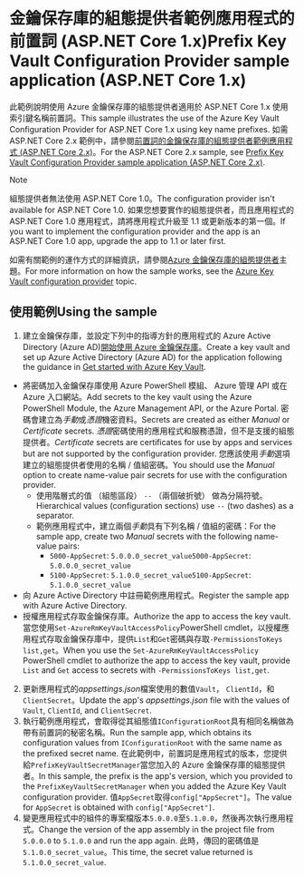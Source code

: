 # <a name="prefix-key-vault-configuration-provider-sample-application-aspnet-core-1x"></a><span data-ttu-id="3ffd4-101">金鑰保存庫的組態提供者範例應用程式的前置詞 (ASP.NET Core 1.x)</span><span class="sxs-lookup"><span data-stu-id="3ffd4-101">Prefix Key Vault Configuration Provider sample application (ASP.NET Core 1.x)</span></span>

<span data-ttu-id="3ffd4-102">此範例說明使用 Azure 金鑰保存庫的組態提供者適用於 ASP.NET Core 1.x 使用索引鍵名稱前置詞。</span><span class="sxs-lookup"><span data-stu-id="3ffd4-102">This sample illustrates the use of the Azure Key Vault Configuration Provider for ASP.NET Core 1.x using key name prefixes.</span></span> <span data-ttu-id="3ffd4-103">如需 ASP.NET Core 2.x 範例中，請參閱[前置詞的金鑰保存庫的組態提供者範例應用程式 (ASP.NET Core 2.x)](https://github.com/aspnet/Docs/tree/master/aspnetcore/security/key-vault-configuration/samples/key-name-prefix-sample/2.x)。</span><span class="sxs-lookup"><span data-stu-id="3ffd4-103">For the ASP.NET Core 2.x sample, see [Prefix Key Vault Configuration Provider sample application (ASP.NET Core 2.x)](https://github.com/aspnet/Docs/tree/master/aspnetcore/security/key-vault-configuration/samples/key-name-prefix-sample/2.x).</span></span>

> [!NOTE]
> <span data-ttu-id="3ffd4-104">組態提供者無法使用 ASP.NET Core 1.0。</span><span class="sxs-lookup"><span data-stu-id="3ffd4-104">The configuration provider isn't available for ASP.NET Core 1.0.</span></span> <span data-ttu-id="3ffd4-105">如果您想要實作的組態提供者，而且應用程式的 ASP.NET Core 1.0 應用程式，請將應用程式升級至 1.1 或更新版本的第一個。</span><span class="sxs-lookup"><span data-stu-id="3ffd4-105">If you want to implement the configuration provider and the app is an ASP.NET Core 1.0 app, upgrade the app to 1.1 or later first.</span></span>

<span data-ttu-id="3ffd4-106">如需有關範例的運作方式的詳細資訊，請參閱[Azure 金鑰保存庫的組態提供者](xref:security/key-vault-configuration)主題。</span><span class="sxs-lookup"><span data-stu-id="3ffd4-106">For more information on how the sample works, see the [Azure Key Vault configuration provider](xref:security/key-vault-configuration) topic.</span></span>

## <a name="using-the-sample"></a><span data-ttu-id="3ffd4-107">使用範例</span><span class="sxs-lookup"><span data-stu-id="3ffd4-107">Using the sample</span></span>
1. <span data-ttu-id="3ffd4-108">建立金鑰保存庫，並設定下列中的指導方針的應用程式的 Azure Active Directory (Azure AD)[開始使用 Azure 金鑰保存庫](https://azure.microsoft.com/documentation/articles/key-vault-get-started/)。</span><span class="sxs-lookup"><span data-stu-id="3ffd4-108">Create a key vault and set up Azure Active Directory (Azure AD) for the application following the guidance in [Get started with Azure Key Vault](https://azure.microsoft.com/documentation/articles/key-vault-get-started/).</span></span>
  * <span data-ttu-id="3ffd4-109">將密碼加入金鑰保存庫使用 Azure PowerShell 模組、 Azure 管理 API 或在 Azure 入口網站。</span><span class="sxs-lookup"><span data-stu-id="3ffd4-109">Add secrets to the key vault using the Azure PowerShell Module, the Azure Management API, or the Azure Portal.</span></span> <span data-ttu-id="3ffd4-110">密碼會建立為*手動*或*憑證*機密資料。</span><span class="sxs-lookup"><span data-stu-id="3ffd4-110">Secrets are created as either *Manual* or *Certificate* secrets.</span></span> <span data-ttu-id="3ffd4-111">*憑證*密碼使用的應用程式和服務憑證，但不是支援的組態提供者。</span><span class="sxs-lookup"><span data-stu-id="3ffd4-111">*Certificate* secrets are certificates for use by apps and services but are not supported by the configuration provider.</span></span> <span data-ttu-id="3ffd4-112">您應該使用*手動*選項建立的組態提供者使用的名稱 / 值組密碼。</span><span class="sxs-lookup"><span data-stu-id="3ffd4-112">You should use the *Manual* option to create name-value pair secrets for use with the configuration provider.</span></span>
    * <span data-ttu-id="3ffd4-113">使用階層式的值 （組態區段） `--` （兩個破折號） 做為分隔符號。</span><span class="sxs-lookup"><span data-stu-id="3ffd4-113">Hierarchical values (configuration sections) use `--` (two dashes) as a separator.</span></span>
    * <span data-ttu-id="3ffd4-114">範例應用程式中，建立兩個*手動*具有下列名稱 / 值組的密碼：</span><span class="sxs-lookup"><span data-stu-id="3ffd4-114">For the sample app, create two *Manual* secrets with the following name-value pairs:</span></span>
      * <span data-ttu-id="3ffd4-115">`5000-AppSecret`: `5.0.0.0_secret_value`</span><span class="sxs-lookup"><span data-stu-id="3ffd4-115">`5000-AppSecret`: `5.0.0.0_secret_value`</span></span>
      * <span data-ttu-id="3ffd4-116">`5100-AppSecret`: `5.1.0.0_secret_value`</span><span class="sxs-lookup"><span data-stu-id="3ffd4-116">`5100-AppSecret`: `5.1.0.0_secret_value`</span></span>
  * <span data-ttu-id="3ffd4-117">向 Azure Active Directory 中註冊範例應用程式。</span><span class="sxs-lookup"><span data-stu-id="3ffd4-117">Register the sample app with Azure Active Directory.</span></span>
  * <span data-ttu-id="3ffd4-118">授權應用程式存取金鑰保存庫。</span><span class="sxs-lookup"><span data-stu-id="3ffd4-118">Authorize the app to access the key vault.</span></span> <span data-ttu-id="3ffd4-119">當您使用`Set-AzureRmKeyVaultAccessPolicy`PowerShell cmdlet，以授權應用程式存取金鑰保存庫中，提供`List`和`Get`密碼與存取`-PermissionsToKeys list,get`。</span><span class="sxs-lookup"><span data-stu-id="3ffd4-119">When you use the `Set-AzureRmKeyVaultAccessPolicy` PowerShell cmdlet to authorize the app to access the key vault, provide `List` and `Get` access to secrets with `-PermissionsToKeys list,get`.</span></span>
2. <span data-ttu-id="3ffd4-120">更新應用程式的*appsettings.json*檔案使用的數值`Vault`， `ClientId`，和`ClientSecret`。</span><span class="sxs-lookup"><span data-stu-id="3ffd4-120">Update the app's *appsettings.json* file with the values of `Vault`, `ClientId`, and `ClientSecret`.</span></span>
3. <span data-ttu-id="3ffd4-121">執行範例應用程式，會取得從其組態值`IConfigurationRoot`具有相同名稱做為帶有前置詞的秘密名稱。</span><span class="sxs-lookup"><span data-stu-id="3ffd4-121">Run the sample app, which obtains its configuration values from `IConfigurationRoot` with the same name as the prefixed secret name.</span></span> <span data-ttu-id="3ffd4-122">在此範例中，前置詞是應用程式的版本，您提供給`PrefixKeyVaultSecretManager`當您加入的 Azure 金鑰保存庫的組態提供者。</span><span class="sxs-lookup"><span data-stu-id="3ffd4-122">In this sample, the prefix is the app's version, which you provided to the `PrefixKeyVaultSecretManager` when you added the Azure Key Vault configuration provider.</span></span> <span data-ttu-id="3ffd4-123">值`AppSecret`取得`config["AppSecret"]`。</span><span class="sxs-lookup"><span data-stu-id="3ffd4-123">The value for `AppSecret` is obtained with `config["AppSecret"]`.</span></span>
4. <span data-ttu-id="3ffd4-124">變更應用程式中的組件的專案檔版本`5.0.0.0`至`5.1.0.0`，然後再次執行應用程式。</span><span class="sxs-lookup"><span data-stu-id="3ffd4-124">Change the version of the app assembly in the project file from `5.0.0.0` to `5.1.0.0` and run the app again.</span></span> <span data-ttu-id="3ffd4-125">此時，傳回的密碼值是`5.1.0.0_secret_value`。</span><span class="sxs-lookup"><span data-stu-id="3ffd4-125">This time, the secret value returned is `5.1.0.0_secret_value`.</span></span>
